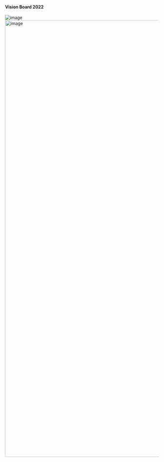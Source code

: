 #### Vision Board 2022
![image](https://user-images.githubusercontent.com/79845207/152392512-7a9dc3e2-9acc-483f-9e6f-26c79d2ac34f.png)
<img width="1431" alt="image" src="https://user-images.githubusercontent.com/79845207/154551402-5d2bf66d-1baf-4669-9eb0-d29b73de693c.png">
